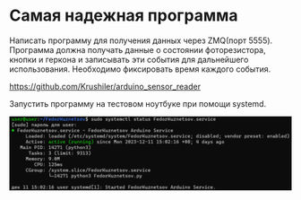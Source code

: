 # Самая надежная программа

Написать программу для получения данных через ZMQ(порт 5555). Программа должна получать данные о состоянии
фоторезистора, кнопки и геркона и записывать эти события для дальнейшего использования. Необходимо фиксировать время
каждого события.

https://github.com/Krushiler/arduino_sensor_reader

Запустить программу на тестовом ноутбуке при помощи systemd.

![Started App](Start_App.png)